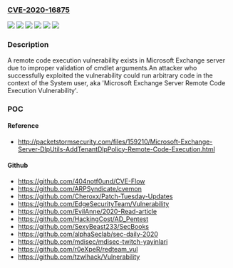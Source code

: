 ### [CVE-2020-16875](https://cve.mitre.org/cgi-bin/cvename.cgi?name=CVE-2020-16875)
![](https://img.shields.io/static/v1?label=Product&message=Microsoft%20Exchange%20Server%202016%20Cumulative%20Update%2016&color=blue)
![](https://img.shields.io/static/v1?label=Product&message=Microsoft%20Exchange%20Server%202016%20Cumulative%20Update%2017&color=blue)
![](https://img.shields.io/static/v1?label=Product&message=Microsoft%20Exchange%20Server%202019%20Cumulative%20Update%205&color=blue)
![](https://img.shields.io/static/v1?label=Product&message=Microsoft%20Exchange%20Server%202019%20Cumulative%20Update%206&color=blue)
![](https://img.shields.io/static/v1?label=Version&message=n%2Fa&color=blue)
![](https://img.shields.io/static/v1?label=Vulnerability&message=Remote%20Code%20Execution&color=brighgreen)

### Description

A remote code execution vulnerability exists in Microsoft Exchange server due to improper validation of cmdlet arguments.An attacker who successfully exploited the vulnerability could run arbitrary code in the context of the System user, aka 'Microsoft Exchange Server Remote Code Execution Vulnerability'.

### POC

#### Reference
- http://packetstormsecurity.com/files/159210/Microsoft-Exchange-Server-DlpUtils-AddTenantDlpPolicy-Remote-Code-Execution.html

#### Github
- https://github.com/404notf0und/CVE-Flow
- https://github.com/ARPSyndicate/cvemon
- https://github.com/Cheroxx/Patch-Tuesday-Updates
- https://github.com/EdgeSecurityTeam/Vulnerability
- https://github.com/EvilAnne/2020-Read-article
- https://github.com/HackingCost/AD_Pentest
- https://github.com/SexyBeast233/SecBooks
- https://github.com/alphaSeclab/sec-daily-2020
- https://github.com/mdisec/mdisec-twitch-yayinlari
- https://github.com/r0eXpeR/redteam_vul
- https://github.com/tzwlhack/Vulnerability

